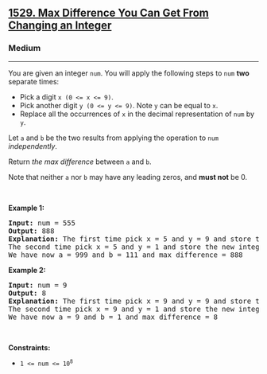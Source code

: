 <h2><a href="https://leetcode.com/problemset/">1529. Max Difference You Can Get From Changing an Integer</a></h2><h3>Medium</h3><hr><p>You are given an integer <code>num</code>. You will apply the following steps to <code>num</code> <strong>two</strong> separate times:</p>

<ul>
	<li>Pick a digit <code>x (0 &lt;= x &lt;= 9)</code>.</li>
	<li>Pick another digit <code>y (0 &lt;= y &lt;= 9)</code>. Note <code>y</code> can be equal to <code>x</code>.</li>
	<li>Replace all the occurrences of <code>x</code> in the decimal representation of <code>num</code> by <code>y</code>.</li>
</ul>

<p>Let <code>a</code> and <code>b</code> be the two results from applying the operation to <code>num</code> <em>independently</em>.</p>

<p>Return <em>the max difference</em> between <code>a</code> and <code>b</code>.</p>

<p>Note that neither <code>a</code> nor <code>b</code> may have any leading zeros, and <strong>must not</strong> be 0.</p>

<p>&nbsp;</p>
<p><strong class="example">Example 1:</strong></p>

<pre>
<strong>Input:</strong> num = 555
<strong>Output:</strong> 888
<strong>Explanation:</strong> The first time pick x = 5 and y = 9 and store the new integer in a.
The second time pick x = 5 and y = 1 and store the new integer in b.
We have now a = 999 and b = 111 and max difference = 888
</pre>

<p><strong class="example">Example 2:</strong></p>

<pre>
<strong>Input:</strong> num = 9
<strong>Output:</strong> 8
<strong>Explanation:</strong> The first time pick x = 9 and y = 9 and store the new integer in a.
The second time pick x = 9 and y = 1 and store the new integer in b.
We have now a = 9 and b = 1 and max difference = 8
</pre>

<p>&nbsp;</p>
<p><strong>Constraints:</strong></p>

<ul>
	<li><code>1 &lt;= num &lt;= 10<sup>8</sup></code></li>
</ul>
